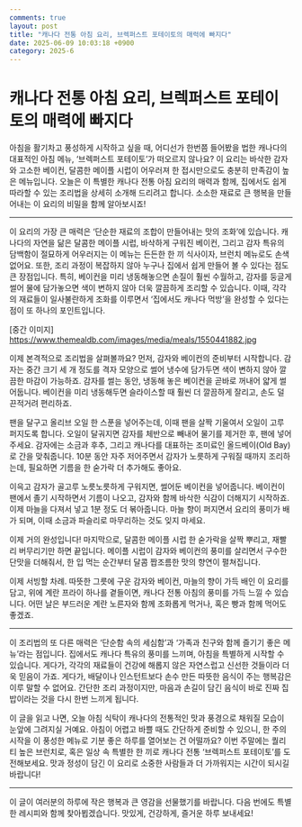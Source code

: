 ```yaml
---
comments: true
layout: post
title: "캐나다 전통 아침 요리, 브렉퍼스트 포테이토의 매력에 빠지다"
date: 2025-06-09 10:03:18 +0900
category: 2025-6
---
```


# 캐나다 전통 아침 요리, 브렉퍼스트 포테이토의 매력에 빠지다

아침을 활기차고 풍성하게 시작하고 싶을 때, 어디선가 한번쯤 들어봤을 법한 캐나다의 대표적인 아침 메뉴, ‘브렉퍼스트 포테이토’가 떠오르지 않나요? 이 요리는 바삭한 감자와 고소한 베이컨, 달콤한 메이플 시럽이 어우러져 한 접시만으로도 충분히 만족감이 높은 메뉴입니다. 오늘은 이 특별한 캐나다 전통 아침 요리의 매력과 함께, 집에서도 쉽게 따라할 수 있는 조리법을 상세히 소개해 드리려고 합니다. 소소한 재료로 큰 행복을 만들어내는 이 요리의 비밀을 함께 알아보시죠!

---

이 요리의 가장 큰 매력은 ‘단순한 재료의 조합이 만들어내는 맛의 조화’에 있습니다. 캐나다의 자연을 닮은 달콤한 메이플 시럽, 바삭하게 구워진 베이컨, 그리고 감자 특유의 담백함이 절묘하게 어우러지는 이 메뉴는 든든한 한 끼 식사이자, 브런치 메뉴로도 손색 없어요. 또한, 조리 과정이 복잡하지 않아 누구나 집에서 쉽게 만들어 볼 수 있다는 점도 큰 장점입니다. 특히, 베이컨을 미리 냉동해놓으면 손질이 훨씬 수월하고, 감자를 둥글게 썰어 물에 담가놓으면 색이 변하지 않아 더욱 깔끔하게 조리할 수 있습니다. 이때, 각각의 재료들이 일사불란하게 조화를 이루면서 ‘집에서도 캐나다 먹방’을 완성할 수 있다는 점이 또 하나의 포인트입니다.

[중간 이미지]
https://www.themealdb.com/images/media/meals/1550441882.jpg

이제 본격적으로 조리법을 살펴볼까요? 먼저, 감자와 베이컨의 준비부터 시작합니다. 감자는 중간 크기 세 개 정도를 격자 모양으로 썰어 냉수에 담가두면 색이 변하지 않아 깔끔한 마감이 가능하죠. 감자를 썰는 동안, 냉동해 놓은 베이컨을 곧바로 꺼내어 얇게 썰어둡니다. 베이컨을 미리 냉동해두면 슬라이스할 때 훨씬 더 깔끔하게 잘리고, 손도 덜 끈적거려 편리하죠.

팬을 달구고 올리브 오일 한 스푼을 넣어주는데, 이때 팬을 살짝 기울여서 오일이 고루 퍼지도록 합니다. 오일이 달궈지면 감자를 체반으로 빼내어 물기를 제거한 후, 팬에 넣어주세요. 감자에는 소금과 후추, 그리고 캐나다를 대표하는 조미료인 올드베이(Old Bay)로 간을 맞춰줍니다. 10분 동안 자주 저어주면서 감자가 노릇하게 구워질 때까지 조리하는데, 필요하면 기름을 한 숟가락 더 추가해도 좋아요.

이윽고 감자가 골고루 노릇노릇하게 구워지면, 썰어둔 베이컨을 넣어줍니다. 베이컨이 팬에서 졸기 시작하면서 기름이 나오고, 감자와 함께 바삭한 식감이 더해지기 시작하죠. 이제 마늘을 다져서 넣고 1분 정도 더 볶아줍니다. 마늘 향이 퍼지면서 요리의 풍미가 배가 되며, 이때 소금과 파슬리로 마무리하는 것도 잊지 마세요.

이제 거의 완성입니다! 마지막으로, 달콤한 메이플 시럽 한 숟가락을 살짝 뿌리고, 재빨리 버무리기만 하면 끝입니다. 메이플 시럽이 감자와 베이컨의 풍미를 살리면서 구수한 단맛을 더해줘서, 한 입 먹는 순간부터 달콤 짭조름한 맛의 향연이 펼쳐집니다.

이제 서빙할 차례. 따뜻한 그릇에 구운 감자와 베이컨, 마늘의 향이 가득 배인 이 요리를 담고, 위에 계란 프라이 하나를 곁들이면, 캐나다 전통 아침의 풍미를 가득 느낄 수 있습니다. 어떤 날은 부드러운 계란 노른자와 함께 조화롭게 먹거나, 혹은 빵과 함께 먹어도 좋겠죠.

---

이 조리법의 또 다른 매력은 ‘단순함 속의 세심함’과 ‘가족과 친구와 함께 즐기기 좋은 메뉴’라는 점입니다. 집에서도 캐나다 특유의 풍미를 느끼며, 아침을 특별하게 시작할 수 있습니다. 게다가, 각각의 재료들이 건강에 해롭지 않은 자연스럽고 신선한 것들이라 더욱 믿음이 가죠. 게다가, 배달이나 인스턴트보다 손수 만든 따뜻한 음식이 주는 행복감은 이루 말할 수 없어요. 간단한 조리 과정이지만, 마음과 손길이 담긴 음식이 바로 진짜 집밥이라는 것을 다시 한번 느끼게 됩니다.

이 글을 읽고 나면, 오늘 아침 식탁이 캐나다의 전통적인 맛과 풍경으로 채워질 모습이 눈앞에 그려지실 거예요. 아침이 어렵고 바쁠 때도 간단하게 준비할 수 있으니, 한 주의 시작을 이 풍성한 메뉴로 기분 좋은 하루를 열어보는 건 어떨까요? 이번 주말에는 퀄리티 높은 브런치로, 혹은 일상 속 특별한 한 끼로 캐나다 전통 ‘브렉퍼스트 포테이토’를 도전해보세요. 맛과 정성이 담긴 이 요리로 소중한 사람들과 더 가까워지는 시간이 되시길 바랍니다!

---

이 글이 여러분의 하루에 작은 행복과 큰 영감을 선물했기를 바랍니다. 다음 번에도 특별한 레시피와 함께 찾아뵙겠습니다. 맛있게, 건강하게, 즐거운 하루 보내세요!